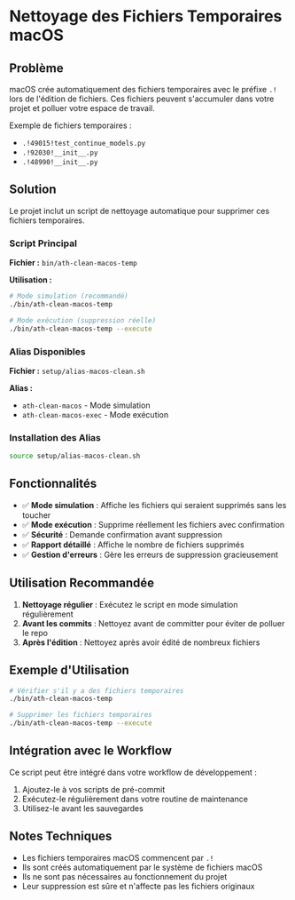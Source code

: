 # Nettoyage des Fichiers Temporaires macOS

## Problème

macOS crée automatiquement des fichiers temporaires avec le préfixe `.!` lors de l'édition de fichiers. Ces fichiers peuvent s'accumuler dans votre projet et polluer votre espace de travail.

Exemple de fichiers temporaires :
- `.!49015!test_continue_models.py`
- `.!92030!__init__.py`
- `.!48990!__init__.py`

## Solution

Le projet inclut un script de nettoyage automatique pour supprimer ces fichiers temporaires.

### Script Principal

**Fichier :** `bin/ath-clean-macos-temp`

**Utilisation :**
```bash
# Mode simulation (recommandé)
./bin/ath-clean-macos-temp

# Mode exécution (suppression réelle)
./bin/ath-clean-macos-temp --execute
```

### Alias Disponibles

**Fichier :** `setup/alias-macos-clean.sh`

**Alias :**
- `ath-clean-macos` - Mode simulation
- `ath-clean-macos-exec` - Mode exécution

### Installation des Alias

```bash
source setup/alias-macos-clean.sh
```

## Fonctionnalités

- ✅ **Mode simulation** : Affiche les fichiers qui seraient supprimés sans les toucher
- ✅ **Mode exécution** : Supprime réellement les fichiers avec confirmation
- ✅ **Sécurité** : Demande confirmation avant suppression
- ✅ **Rapport détaillé** : Affiche le nombre de fichiers supprimés
- ✅ **Gestion d'erreurs** : Gère les erreurs de suppression gracieusement

## Utilisation Recommandée

1. **Nettoyage régulier** : Exécutez le script en mode simulation régulièrement
2. **Avant les commits** : Nettoyez avant de committer pour éviter de polluer le repo
3. **Après l'édition** : Nettoyez après avoir édité de nombreux fichiers

## Exemple d'Utilisation

```bash
# Vérifier s'il y a des fichiers temporaires
./bin/ath-clean-macos-temp

# Supprimer les fichiers temporaires
./bin/ath-clean-macos-temp --execute
```

## Intégration avec le Workflow

Ce script peut être intégré dans votre workflow de développement :

1. Ajoutez-le à vos scripts de pré-commit
2. Exécutez-le régulièrement dans votre routine de maintenance
3. Utilisez-le avant les sauvegardes

## Notes Techniques

- Les fichiers temporaires macOS commencent par `.!`
- Ils sont créés automatiquement par le système de fichiers macOS
- Ils ne sont pas nécessaires au fonctionnement du projet
- Leur suppression est sûre et n'affecte pas les fichiers originaux 